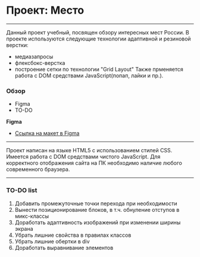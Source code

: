 # Проект: Место
-----

Данный проект учебный, посвящен обзору интересных мест России. В проекте используются следующие технологии адаптивной и резиновой верстки:
* медиазапросы
* флексбокс-верстка 
* построение сетки по технологии "Grid Layout"
Также прменяется работа с DOM средствами JavaScript(попап, лайки и пр.).

### Обзор

* Figma
* TO-DO

**Figma**

* [Ссылка на макет в Figma](https://www.figma.com/file/2cn9N9jSkmxD84oJik7xL7/JavaScript.-Sprint-4?node-id=0%3A1)

-----

Проект написан на языке HTML5 с использованием стилей CSS. Имеется работа с DOM средствами чистого JavaScript. Для корректного отображения сайта на ПК необходимо наличие любого современного браузера.

-----

### TO-DO list
1. Добавить промежуточные точки перехода при необходимости
2. Вынести позиционирование блоков, в т.ч. обнуление отступов в микс-классы
3. Доработать адаптивность изображений при изменении ширины экрана
4. Убрать лишние свойства в правилах классов
5. Убрать лишние обертки в div
6. Доработать выравнивание элементов